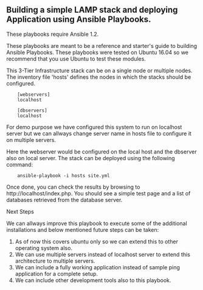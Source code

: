 Building a simple LAMP stack and deploying Application using Ansible Playbooks.
-------------------------------------------

These playbooks require Ansible 1.2.

These playbooks are meant to be a reference and starter's guide to building
Ansible Playbooks. These playbooks were tested on Ubuntu 16.04 so we recommend
that you use Ubuntu to test these modules.

This 3-Tier Infrastructure stack can be on a single node or multiple nodes. The inventory file
'hosts' defines the nodes in which the stacks should be configured.

        [webservers]
        localhost

        [dbservers]
        localhost

For demo purpose we have configured this system to run on localhost server but we can allways change server name in hosts file to configure it on multiple servers.

Here the webserver would be configured on the local host and the dbserver also on local server. 
The stack can be deployed using the following command:

        ansible-playbook -i hosts site.yml

Once done, you can check the results by browsing to http://localhost/index.php.
You should see a simple test page and a list of databases retrieved from the
database server.

Next Steps

We can allways improve this playbook to execute some of the additional installations and below mentioned future steps can be taken:

1) As of now this covers ubuntu only so we can extend this to other operating system also.
2) We can use multiple servers instead of localhost server to extend this architecture to multiple servers.
3) We can include a fully working application instead of sample ping application for a complete setup.
4) We can include other development tools also to this playbook. 
